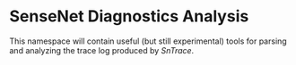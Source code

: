﻿# SenseNet Diagnostics Analysis
This namespace will contain useful (but still experimental) tools for parsing and analyzing the trace log produced by *SnTrace*.

